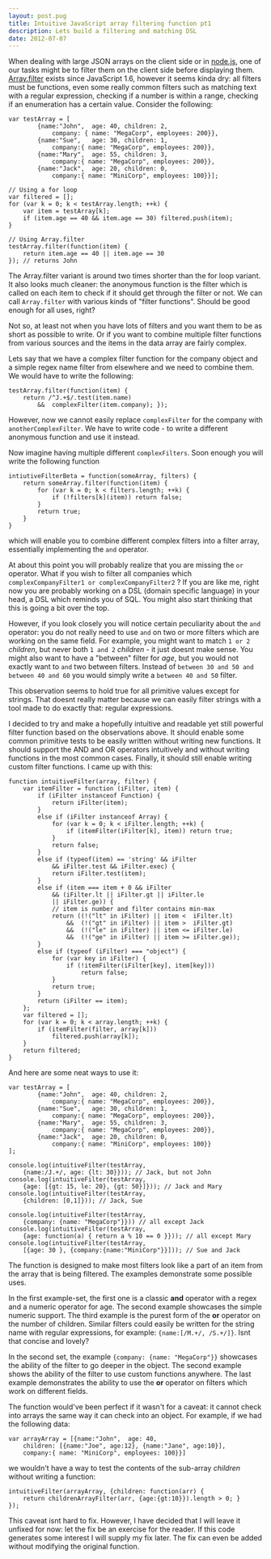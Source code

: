 ```yaml
---
layout: post.pug
title: Intuitive JavaScript array filtering function pt1
description: Lets build a filtering and matching DSL
date: 2012-07-07
---
```


When dealing with large JSON arrays on the client side or in
[node.js](http://nodejs.org/), one of our tasks might be to filter
them on the client side before displaying them.
[Array.filter](https://developer.mozilla.org/en/JavaScript/Reference/Global_Objects/Array/filter "Array.filter")
exists since JavaScript 1.6, however it seems kinda dry: all filters must be
functions, even some really common filters such as matching text with a regular
expression, checking if a number is within a range, checking if an enumeration
has a certain value. Consider the following:


    var testArray = [
            {name:"John",  age: 40, children: 2,
                company: { name: "MegaCorp", employees: 200}},
            {name:"Sue",   age: 30, children: 1,
                company:{ name: "MegaCorp", employees: 200}},
            {name:"Mary",  age: 55, children: 3,
                company:{ name: "MegaCorp", employees: 200}},
            {name:"Jack",  age: 20, children: 0,
                company:{ name: "MiniCorp", employees: 100}}];

    // Using a for loop
    var filtered = [];
    for (var k = 0; k < testArray.length; ++k) {
        var item = testArray[k];
        if (item.age == 40 && item.age == 30) filtered.push(item);
    }

    // Using Array.filter
    testArray.filter(function(item) {
        return item.age == 40 || item.age == 30
    }); // returns John


The Array.filter variant is around two times shorter than the for loop variant.
It also looks much cleaner: the anonymous function is the filter which is
called on each item to check if it should get through the filter or not. We can
call `Array.filter` with various kinds of "filter functions". Should be good
enough for all uses, right?

Not so, at least not when you have lots of filters and you want them to be as
short as possible to write. Or if you want to combine multiple filter functions
from various sources and the items in the data array are fairly complex.

Lets say that we have a complex filter function for the company object and a
simple regex name filter from elsewhere and we need to combine them. We would
have to write the following:


    testArray.filter(function(item) {
        return /^J.+$/.test(item.name)
            &&  complexFilter(item.company); });

However, now we cannot easily replace `complexFilter` for the company with
`anotherComplexFilter`. We have to write code - to write a different anonymous
function and use it instead.

Now imagine having multiple different `complexFilters`. Soon enough you will
write the following function

    intiutiveFilterBeta = function(someArray, filters) {
        return someArray.filter(function(item) {
            for (var k = 0; k < filters.length; ++k) {
                if (!filters[k](item)) return false;
            }
            return true;
        }
    }

which will enable you to combine different complex filters into a filter array,
essentially implementing the `and` operator.

At about this point you will probably realize that you are missing the `or`
operator. What if you wish to filter all companies which `complexCompanyFilter1
or complexCompanyFilter2` ? If you are like me, right now you are probably
working on a DSL (domain specific language) in your head, a DSL which reminds
you of SQL. You might also start thinking that this is going a bit over the top.

However, if you look closely you will notice certain peculiarity about the
`and` operator: you do not really need to use `and` on two or more filters
which are working on the same field. For example, you might want to match
`1 or 2` _children_, but never both `1 and 2` _children_ - it just doesnt
make sense. You might also want to have a "between" filter for _age_, but you
would not exactly want to `and` two between filters. Instead of `between 30 and
50 and between 40 and 60` you would simply write a `between 40 and 50` filter.

This observation seems to hold true for all primitive values except for strings.
That doesnt really matter because we can easily filter strings with a tool made
to do exactly that: regular expressions.

I decided to try and make a hopefully intuitive and readable yet still powerful
filter function based on the observations above. It should enable some common
primitive tests to be easily written without writing new functions. It should
support the AND and OR operators intuitively and without writing functions in
the most common cases. Finally, it should still enable writing custom filter
functions. I came up with this:


    function intuitiveFilter(array, filter) {
        var itemFilter = function (iFilter, item) {
            if (iFilter instanceof Function) {
                return iFilter(item);
            }
            else if (iFilter instanceof Array) {
                for (var k = 0; k < iFilter.length; ++k) {
                    if (itemFilter(iFilter[k], item)) return true;
                }
                return false;
            }
            else if (typeof(item) == 'string' && iFilter
                && iFilter.test && iFilter.exec) {
                return iFilter.test(item);
            }
            else if (item === item + 0 && iFilter
                && (iFilter.lt || iFilter.gt || iFilter.le
                || iFilter.ge)) {
                // item is number and filter contains min-max
                return ((!("lt" in iFilter) || item <  iFilter.lt)
                    &&  (!("gt" in iFilter) || item >  iFilter.gt)
                    &&  (!("le" in iFilter) || item <= iFilter.le)
                    &&  (!("ge" in iFilter) || item >= iFilter.ge));
            }
            else if (typeof (iFilter) === "object") {
                for (var key in iFilter) {
                    if (!itemFilter(iFilter[key], item[key]))
                        return false;
                }
                return true;
            }
            return (iFilter == item);
        };
        var filtered = [];
        for (var k = 0; k < array.length; ++k) {
            if (itemFilter(filter, array[k]))
                filtered.push(array[k]);
        }
        return filtered;
    }


And here are some neat ways to use it:


    var testArray = [
            {name:"John",  age: 40, children: 2,
                company:{ name: "MegaCorp", employees: 200}},
            {name:"Sue",   age: 30, children: 1,
                company:{ name: "MegaCorp", employees: 200}},
            {name:"Mary",  age: 55, children: 3,
                company:{ name: "MegaCorp", employees: 200}},
            {name:"Jack",  age: 20, children: 0,
                company:{ name: "MiniCorp", employees: 100}}
    ];

    console.log(intuitiveFilter(testArray,
        {name:/J.+/, age: {lt: 30}})); // Jack, but not John
    console.log(intuitiveFilter(testArray,
        {age: [{gt: 15, le: 20}, {gt: 50}]})); // Jack and Mary
    console.log(intuitiveFilter(testArray,
        {children: [0,1]})); // Jack, Sue

    console.log(intuitiveFilter(testArray,
        {company: {name: "MegaCorp"}})) // all except Jack
    console.log(intuitiveFilter(testArray,
        {age: function(a) { return a % 10 == 0 }})); // all except Mary
    console.log(intuitiveFilter(testArray,
        [{age: 30 }, {company:{name:"MiniCorp"}}])); // Sue and Jack


The function is designed to make most filters look like a part of an item from
the array that is being filtered. The examples demonstrate some possible uses.

In the first example-set, the first one is a classic **and** operator with a
regex and a numeric operator for age. The second example showcases the simple
numeric support. The third example is the purest form of the **or** operator on
the number of children. Similar filters could easily be written for the string
name with regular expressions, for example: `{name:[/M.+/, /S.+/]}`. Isnt that
concise and lovely?

In the second set, the example `{company: {name: "MegaCorp"}}` showcases the
ability of the filter to go deeper in the object. The second example shows the
ability of the filter to use custom functions anywhere. The last example
demonstrates the ability to use the **or** operator on filters which work on
different fields.

The function would've been perfect if it wasn't for a caveat: it cannot check
into arrays the same way it can check into an object. For example, if we had
the following data:

    var arrayArray = [{name:"John",  age: 40,
        children: [{name:"Joe", age:12}, {name:"Jane", age:10}],
        company:{ name: "MiniCorp", employees: 100}}]

we wouldn't have a way to test the contents of the sub-array _children_ without
writing a function:

    intuitiveFilter(arrayArray, {children: function(arr) {
        return childrenArrayFilter(arr, {age:{gt:10}}).length > 0; }
    });

This caveat isnt hard to fix. However, I have decided that I will leave it
unfixed for now: let the fix be an exercise for the reader. If this code
generates some interest I will supply my fix later. The fix can even be added
without modifying the original function.

